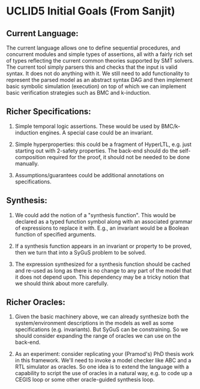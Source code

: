 # UCLID5 Initial Goals (From Sanjit)

## Current Language:
The current language allows one to define sequential procedures, and concurrent modules and simple types of assertions, all with a fairly rich set of types reflecting the current common theories supported by SMT solvers.  The current tool simply parsers this and checks that the input is valid syntax.  It does not do anything with it. We still need to add functionality to represent the parsed model as an abstract syntax DAG and then implement basic symbolic simulation (execution) on top of which we can implement basic verification strategies such as BMC and k-induction.

## Richer Specifications:
1. Simple temporal logic assertions. These would be used by BMC/k-induction engines.  A special case could be an invariant. 

2. Simple hyperproperties: this could be a fragment of HyperLTL, e.g. just starting out with 2-safety properties. The back-end should do the self-composition required for the proof, it should not be needed to be done manually.

3. Assumptions/guarantees could be additional annotations on specifications.

## Synthesis:
1. We could add the notion of a "synthesis function". This would be declared as a typed function symbol along with an associated grammar of expressions to replace it with. E.g., an invariant would be a Boolean function of specified arguments.

2. If a synthesis function appears in an invariant or property to be proved, then we turn that into a SyGuS problem to be solved. 

3. The expression synthesized for a synthesis function should be cached and re-used as long as there is no change to any part of the model that it does not depend upon. This dependency may be a tricky notion that we should think about more carefully.

## Richer Oracles:
1. Given the basic machinery above, we can already synthesize both the system/environment descriptions in the models as well as some specifications (e.g. invariants). But SyGuS can be constraining. So we should consider expanding the range of oracles we can use on the back-end.

2. As an experiment: consider replicating your (Pramod's) PhD thesis work in this framework. We'll need to invoke a model checker like ABC and a RTL simulator as oracles. So one idea is to extend the language with a capability to script the use of oracles in a natural way, e.g.  to code up a CEGIS loop or some other oracle-guided synthesis loop.
